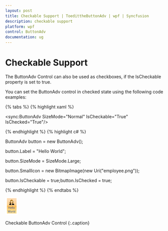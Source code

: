 ```yaml
---
layout: post
title: Checkable Support | ToedittheButtonAdv | wpf | Syncfusion
description: checkable support
platform: wpf
control: ButtonAdv
documentation: ug
---
```


# Checkable Support

The ButtonAdv Control can also be used as checkboxes, if the IsCheckable property is set to true.

You can set the ButtonAdv control in checked state using the following code examples:

{% tabs %}
{% highlight xaml %}

<sync:ButtonAdv SizeMode="Normal" IsCheckable="True" IsChecked="True"/>

{% endhighlight %}
{% highlight c# %}

ButtonAdv button = new ButtonAdv();

button.Label = "Hello World";

button.SizeMode = SizeMode.Large;

button.SmallIcon = new BitmapImage(new Uri("employee.png"));

button.IsCheckable = true;button.IsChecked = true;

{% endhighlight  %}
{% endtabs %}

![](Checkable-Support_images/Checkable-Support_img1.png)

Checkable ButtonAdv Control
{:.caption}
